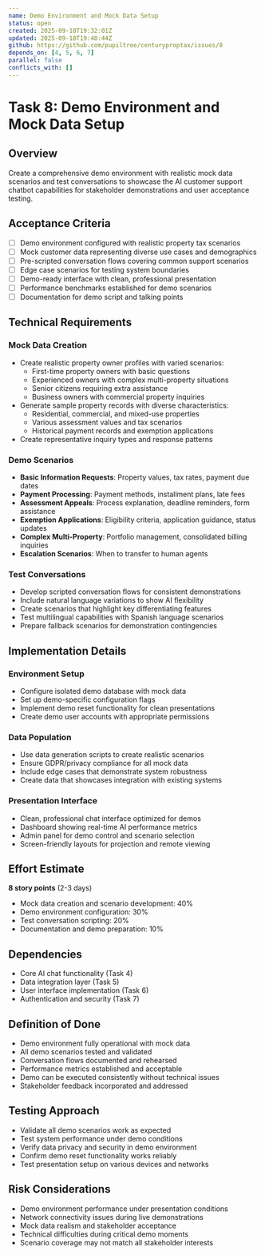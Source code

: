 ```yaml
---
name: Demo Environment and Mock Data Setup
status: open
created: 2025-09-18T19:32:01Z
updated: 2025-09-18T19:48:44Z
github: https://github.com/pupiltree/centuryproptax/issues/8
depends_on: [4, 5, 6, 7]
parallel: false
conflicts_with: []
---
```


# Task 8: Demo Environment and Mock Data Setup

## Overview
Create a comprehensive demo environment with realistic mock data scenarios and test conversations to showcase the AI customer support chatbot capabilities for stakeholder demonstrations and user acceptance testing.

## Acceptance Criteria
- [ ] Demo environment configured with realistic property tax scenarios
- [ ] Mock customer data representing diverse use cases and demographics
- [ ] Pre-scripted conversation flows covering common support scenarios
- [ ] Edge case scenarios for testing system boundaries
- [ ] Demo-ready interface with clean, professional presentation
- [ ] Performance benchmarks established for demo scenarios
- [ ] Documentation for demo script and talking points

## Technical Requirements

### Mock Data Creation
- Create realistic property owner profiles with varied scenarios:
  - First-time property owners with basic questions
  - Experienced owners with complex multi-property situations
  - Senior citizens requiring extra assistance
  - Business owners with commercial property inquiries
- Generate sample property records with diverse characteristics:
  - Residential, commercial, and mixed-use properties
  - Various assessment values and tax scenarios
  - Historical payment records and exemption applications
- Create representative inquiry types and response patterns

### Demo Scenarios
- **Basic Information Requests**: Property values, tax rates, payment due dates
- **Payment Processing**: Payment methods, installment plans, late fees
- **Assessment Appeals**: Process explanation, deadline reminders, form assistance
- **Exemption Applications**: Eligibility criteria, application guidance, status updates
- **Complex Multi-Property**: Portfolio management, consolidated billing inquiries
- **Escalation Scenarios**: When to transfer to human agents

### Test Conversations
- Develop scripted conversation flows for consistent demonstrations
- Include natural language variations to show AI flexibility
- Create scenarios that highlight key differentiating features
- Test multilingual capabilities with Spanish language scenarios
- Prepare fallback scenarios for demonstration contingencies

## Implementation Details

### Environment Setup
- Configure isolated demo database with mock data
- Set up demo-specific configuration flags
- Implement demo reset functionality for clean presentations
- Create demo user accounts with appropriate permissions

### Data Population
- Use data generation scripts to create realistic scenarios
- Ensure GDPR/privacy compliance for all mock data
- Include edge cases that demonstrate system robustness
- Create data that showcases integration with existing systems

### Presentation Interface
- Clean, professional chat interface optimized for demos
- Dashboard showing real-time AI performance metrics
- Admin panel for demo control and scenario selection
- Screen-friendly layouts for projection and remote viewing

## Effort Estimate
**8 story points** (2-3 days)
- Mock data creation and scenario development: 40%
- Demo environment configuration: 30%
- Test conversation scripting: 20%
- Documentation and demo preparation: 10%

## Dependencies
- Core AI chat functionality (Task 4)
- Data integration layer (Task 5)
- User interface implementation (Task 6)
- Authentication and security (Task 7)

## Definition of Done
- Demo environment fully operational with mock data
- All demo scenarios tested and validated
- Conversation flows documented and rehearsed
- Performance metrics established and acceptable
- Demo can be executed consistently without technical issues
- Stakeholder feedback incorporated and addressed

## Testing Approach
- Validate all demo scenarios work as expected
- Test system performance under demo conditions
- Verify data privacy and security in demo environment
- Confirm demo reset functionality works reliably
- Test presentation setup on various devices and networks

## Risk Considerations
- Demo environment performance under presentation conditions
- Network connectivity issues during live demonstrations
- Mock data realism and stakeholder acceptance
- Technical difficulties during critical demo moments
- Scenario coverage may not match all stakeholder interests

